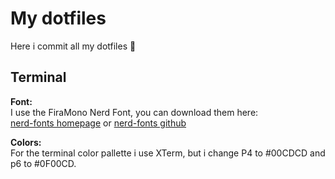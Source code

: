 # My dotfiles

Here i commit all my dotfiles 🤗
## Terminal

**Font:**\
I use the FiraMono Nerd Font, you can download them here:\
[nerd-fonts homepage](https://www.nerdfonts.com/font-downloads) or
[nerd-fonts github](https://github.com/ryanoasis/nerd-fonts)

**Colors:**\
For the terminal color pallette i use XTerm, but i change P4 to #00CDCD
and p6 to #0F00CD.
